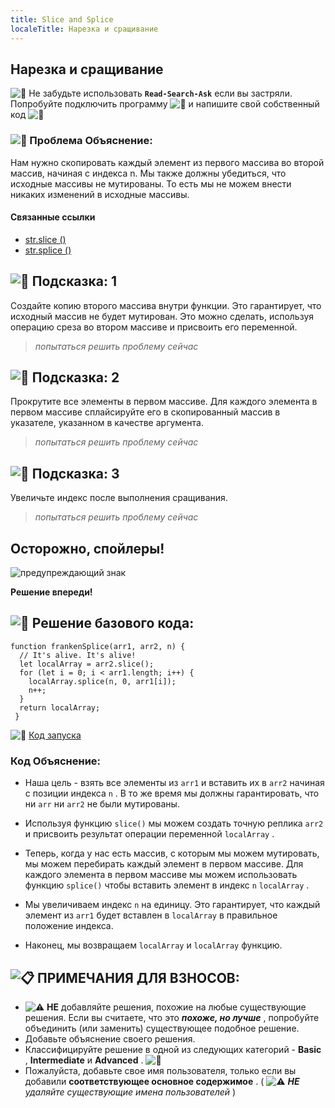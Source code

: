 ```yaml
---
title: Slice and Splice
localeTitle: Нарезка и сращивание
---
```

## Нарезка и сращивание

![:triangular_flag_on_post:](https://forum.freecodecamp.com/images/emoji/emoji_one/triangular_flag_on_post.png?v=3 ": Triangular_flag_on_post:") Не забудьте использовать **`Read-Search-Ask`** если вы застряли. Попробуйте подключить программу ![:busts_in_silhouette:](https://forum.freecodecamp.com/images/emoji/emoji_one/busts_in_silhouette.png?v=3 ": Busts_in_silhouette:") и напишите свой собственный код ![:pencil:](https://forum.freecodecamp.com/images/emoji/emoji_one/pencil.png?v=3 ":карандаш:")

### ![:checkered_flag:](https://forum.freecodecamp.com/images/emoji/emoji_one/checkered_flag.png?v=3 ": Checkered_flag:") Проблема Объяснение:

Нам нужно скопировать каждый элемент из первого массива во второй массив, начиная с индекса n. Мы также должны убедиться, что исходные массивы не мутированы. То есть мы не можем внести никаких изменений в исходные массивы.

#### Связанные ссылки

*   [str.slice ()](https://developer.mozilla.org/en-US/docs/Web/JavaScript/Reference/Global_Objects/String/slice)
*   [str.splice ()](https://developer.mozilla.org/en-US/docs/Web/JavaScript/Reference/Global_Objects/Array/splice)

## ![:speech_balloon:](https://forum.freecodecamp.com/images/emoji/emoji_one/speech_balloon.png?v=3 ": Speech_balloon:") Подсказка: 1

Создайте копию второго массива внутри функции. Это гарантирует, что исходный массив не будет мутирован. Это можно сделать, используя операцию среза во втором массиве и присвоить его переменной.

> _попытаться решить проблему сейчас_

## ![:speech_balloon:](https://forum.freecodecamp.com/images/emoji/emoji_one/speech_balloon.png?v=3 ": Speech_balloon:") Подсказка: 2

Прокрутите все элементы в первом массиве. Для каждого элемента в первом массиве сплайсируйте его в скопированный массив в указателе, указанном в качестве аргумента.

> _попытаться решить проблему сейчас_

## ![:speech_balloon:](https://forum.freecodecamp.com/images/emoji/emoji_one/speech_balloon.png?v=3 ": Speech_balloon:") Подсказка: 3

Увеличьте индекс после выполнения сращивания.

> _попытаться решить проблему сейчас_

## Осторожно, спойлеры!

![предупреждающий знак](https://discourse-user-assets.s3.amazonaws.com/original/2X/2/2d6c412a50797771301e7ceabd554cef4edcd74d.gif)

**Решение впереди!**

## ![:beginner:](https://forum.freecodecamp.com/images/emoji/emoji_one/beginner.png?v=3 ": Начинающий:") Решение базового кода:
```
function frankenSplice(arr1, arr2, n) { 
  // It's alive. It's alive! 
  let localArray = arr2.slice(); 
  for (let i = 0; i < arr1.length; i++) { 
    localArray.splice(n, 0, arr1[i]); 
    n++; 
  } 
  return localArray; 
 } 
```

![:rocket:](https://forum.freecodecamp.com/images/emoji/emoji_one/rocket.png?v=3 ": Ракета:") [Код запуска](https://repl.it/CLjU)

### Код Объяснение:

*   Наша цель - взять все элементы из `arr1` и вставить их в `arr2` начиная с позиции индекса `n` . В то же время мы должны гарантировать, что ни `arr` ни `arr2` не были мутированы.
    
*   Используя функцию `slice()` мы можем создать точную реплика `arr2` и присвоить результат операции переменной `localArray` .
    
*   Теперь, когда у нас есть массив, с которым мы можем мутировать, мы можем перебирать каждый элемент в первом массиве. Для каждого элемента в первом массиве мы можем использовать функцию `splice()` чтобы вставить элемент в индекс `n` `localArray` .
    
*   Мы увеличиваем индекс `n` на единицу. Это гарантирует, что каждый элемент из `arr1` будет вставлен в `localArray` в правильное положение индекса.
    
*   Наконец, мы возвращаем `localArray` и `localArray` функцию.
    

## ![:clipboard:](https://forum.freecodecamp.com/images/emoji/emoji_one/clipboard.png?v=3 ": Буфер обмена:") ПРИМЕЧАНИЯ ДЛЯ ВЗНОСОВ:

*   ![:warning:](https://forum.freecodecamp.com/images/emoji/emoji_one/warning.png?v=3 ":предупреждение:") **НЕ** добавляйте решения, похожие на любые существующие решения. Если вы считаете, что это **_похоже, но лучше_** , попробуйте объединить (или заменить) существующее подобное решение.
*   Добавьте объяснение своего решения.
*   Классифицируйте решение в одной из следующих категорий - **Basic** , **Intermediate** и **Advanced** . ![:traffic_light:](https://forum.freecodecamp.com/images/emoji/emoji_one/traffic_light.png?v=3 ":светофор:")
*   Пожалуйста, добавьте свое имя пользователя, только если вы добавили **соответствующее основное содержимое** . ( ![:warning:](https://forum.freecodecamp.com/images/emoji/emoji_one/warning.png?v=3 ":предупреждение:") **_НЕ_** _удаляйте существующие имена пользователей_ )

